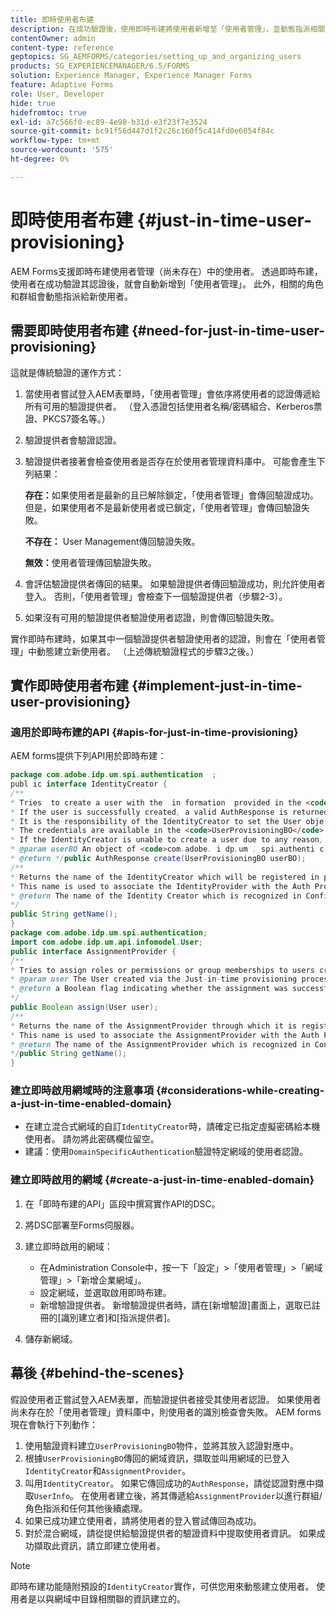 ```yaml
---
title: 即時使用者布建
description: 在成功驗證後，使用即時布建將使用者新增至「使用者管理」，並動態指派相關角色和群組給新使用者。
contentOwner: admin
content-type: reference
geptopics: SG_AEMFORMS/categories/setting_up_and_organizing_users
products: SG_EXPERIENCEMANAGER/6.5/FORMS
solution: Experience Manager, Experience Manager Forms
feature: Adaptive Forms
role: User, Developer
hide: true
hidefromtoc: true
exl-id: a7c566f0-ec89-4e98-b31d-e3f23f7e3524
source-git-commit: bc91f56d447d1f2c26c160f5c414fd0e6054f84c
workflow-type: tm+mt
source-wordcount: '575'
ht-degree: 0%

---
```


# 即時使用者布建 {#just-in-time-user-provisioning}

AEM Forms支援即時布建使用者管理（尚未存在）中的使用者。 透過即時布建，使用者在成功驗證其認證後，就會自動新增到「使用者管理」。 此外，相關的角色和群組會動態指派給新使用者。

## 需要即時使用者布建 {#need-for-just-in-time-user-provisioning}

這就是傳統驗證的運作方式：

1. 當使用者嘗試登入AEM表單時，「使用者管理」會依序將使用者的認證傳遞給所有可用的驗證提供者。 （登入憑證包括使用者名稱/密碼組合、Kerberos票證、PKCS7簽名等。）
1. 驗證提供者會驗證認證。
1. 驗證提供者接著會檢查使用者是否存在於使用者管理資料庫中。 可能會產生下列結果：

   **存在：**&#x200B;如果使用者是最新的且已解除鎖定，「使用者管理」會傳回驗證成功。 但是，如果使用者不是最新使用者或已鎖定，「使用者管理」會傳回驗證失敗。

   **不存在：** User Management傳回驗證失敗。

   **無效：**&#x200B;使用者管理傳回驗證失敗。

1. 會評估驗證提供者傳回的結果。 如果驗證提供者傳回驗證成功，則允許使用者登入。 否則，「使用者管理」會檢查下一個驗證提供者（步驟2-3）。
1. 如果沒有可用的驗證提供者驗證使用者認證，則會傳回驗證失敗。

實作即時布建時，如果其中一個驗證提供者驗證使用者的認證，則會在「使用者管理」中動態建立新使用者。 （上述傳統驗證程式的步驟3之後。）

## 實作即時使用者布建 {#implement-just-in-time-user-provisioning}

### 適用於即時布建的API {#apis-for-just-in-time-provisioning}

AEM forms提供下列API用於即時布建：

```java
package com.adobe.idp.um.spi.authentication  ;
publ ic interface IdentityCreator {
/**
* Tries  to create a user with the  in formation  provided in the <code>UserProvisioningBO</code> object.
* If the user is successfully created, a valid AuthResponse is returned along with the information using which the user was created.
* It is the responsibility of the IdentityCreator to set the User obje ct  in the cre dential map with th e  ke y  <code>UMA u thenticationUtil.authenticatedUserKey</code>
* The credentials are available in the <code>UserProvisioningBO</code> object in the 'credentials' property.
* If the IdentityCreator is unable to create a user due to any reason, it returns <code>null</code>
* @param userBO An object of <code>com.adobe. i dp.um . spi.authenti c ationUserProvisioningBO</code>
* @return */public AuthResponse create(UserProvisioningBO userBO);
/**
* Returns the name of the IdentityCreator which will be registered in preferences.
* This name is used to associate the IdentityProvider with the Auth Provider Configuration in the domain.
* @return The name of the Identity Creator which is recognized in Configuration.
*/
public String getName();
}
package com.adobe.idp.um.spi.authentication;
import com.adobe.idp.um.api.infomodel.User;
public interface AssignmentProvider {
/**
* Tries to assign roles or permissions or group memberships to users created via Just-in-time provisioning.
* @param user The User created via the Just-in-time provisioning process.
* @return a Boolean flag indicating whether the assignment was successful or not.
*/
public Boolean assign(User user);
/**
* Returns the name of the AssignmentProvider through which it is registered under preferences.
* This name is used to associate the AssignmentProvider with the Auth Provider Configuration in the domain.
* @return The name of the AssignmentProvider which is recognized in Configuration.
*/public String getName();
}
```

### 建立即時啟用網域時的注意事項 {#considerations-while-creating-a-just-in-time-enabled-domain}

* 在建立混合式網域的自訂`IdentityCreator`時，請確定已指定虛擬密碼給本機使用者。 請勿將此密碼欄位留空。
* 建議：使用`DomainSpecificAuthentication`驗證特定網域的使用者認證。

### 建立即時啟用的網域 {#create-a-just-in-time-enabled-domain}

1. 在「即時布建的API」區段中撰寫實作API的DSC。
1. 將DSC部署至Forms伺服器。
1. 建立即時啟用的網域：

   * 在Administration Console中，按一下「設定」>「使用者管理」>「網域管理」>「新增企業網域」。
   * 設定網域，並選取啟用即時布建。<!--Fix broken link (See Setting up and managing domains).-->
   * 新增驗證提供者。 新增驗證提供者時，請在[新增驗證]畫面上，選取已註冊的[識別建立者]和[指派提供者]。

1. 儲存新網域。

## 幕後 {#behind-the-scenes}

假設使用者正嘗試登入AEM表單，而驗證提供者接受其使用者認證。 如果使用者尚未存在於「使用者管理」資料庫中，則使用者的識別檢查會失敗。 AEM forms現在會執行下列動作：

1. 使用驗證資料建立`UserProvisioningBO`物件，並將其放入認證對應中。
1. 根據`UserProvisioningBO`傳回的網域資訊，擷取並叫用網域的已登入`IdentityCreator`和`AssignmentProvider`。
1. 叫用`IdentityCreator`。 如果它傳回成功的`AuthResponse`，請從認證對應中擷取`UserInfo`。 在使用者建立後，將其傳遞給`AssignmentProvider`以進行群組/角色指派和任何其他後續處理。
1. 如果已成功建立使用者，請將使用者的登入嘗試傳回為成功。
1. 對於混合網域，請從提供給驗證提供者的驗證資料中提取使用者資訊。 如果成功擷取此資訊，請立即建立使用者。

>[!NOTE]
>
>即時布建功能隨附預設的`IdentityCreator`實作，可供您用來動態建立使用者。 使用者是以與網域中目錄相關聯的資訊建立的。
